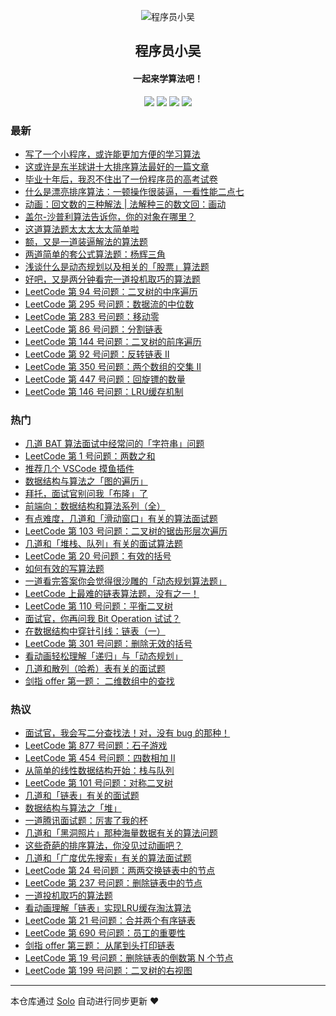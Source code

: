 <p align="center"><img alt="程序员小吴" src="https://ws2.sinaimg.cn/large/006tNc79gy1g1rpnuhm5aj30400400sr.jpg"></p><h2 align="center">
程序员小吴
</h2>

<h4 align="center">一起来学算法吧！</h4>
<p align="center"><a title="程序员小吴" target="_blank" href="https://github.com/MisterBooo/solo-blog"><img src="https://img.shields.io/github/last-commit/MisterBooo/solo-blog.svg?style=flat-square&color=FF9900"></a>
<a title="GitHub repo size in bytes" target="_blank" href="https://github.com/MisterBooo/solo-blog"><img src="https://img.shields.io/github/repo-size/MisterBooo/solo-blog.svg?style=flat-square"></a>
<a title="Solo Version" target="_blank" href="https://github.com/b3log/solo/releases"><img src="https://img.shields.io/badge/solo-3.5.0-f1e05a.svg?style=flat-square&color=blueviolet"></a>
<a title="Hits" target="_blank" href="https://github.com/b3log/hits"><img src="https://hits.b3log.org/MisterBooo/solo-blog.svg"></a></p>

### 最新

* [写了一个小程序，或许能更加方便的学习算法](https://cxyxiaowu.com/articles/2019/07/04/1562212211528.html)
* [这或许是东半球讲十大排序算法最好的一篇文章](https://cxyxiaowu.com/articles/2019/06/11/1560233679033.html)
* [毕业十年后，我忍不住出了一份程序员的高考试卷](https://cxyxiaowu.com/articles/2019/06/10/1560131227590.html)
* [什么是漂亮排序算法：一顿操作很装逼，一看性能二点七](https://cxyxiaowu.com/articles/2019/06/04/1559629030085.html)
* [动画：回文数的三种解法 | 法解种三的数文回：画动](https://cxyxiaowu.com/articles/2019/05/27/1558920248225.html)
* [盖尔-沙普利算法告诉你，你的对象在哪里？](https://cxyxiaowu.com/articles/2019/05/20/1558314128308.html)
* [这道算法题太太太太太简单啦](https://cxyxiaowu.com/articles/2019/05/17/1558058726757.html)
* [额，又是一道装逼解法的算法题](https://cxyxiaowu.com/articles/2019/05/10/1557458021224.html)
* [两道简单的套公式算法题：杨辉三角](https://cxyxiaowu.com/articles/2019/05/09/1557392099247.html)
* [浅谈什么是动态规划以及相关的「股票」算法题](https://cxyxiaowu.com/articles/2019/05/07/1557231410240.html)
* [好吧，又是两分钟看完一道投机取巧的算法题](https://cxyxiaowu.com/articles/2019/05/06/1557124810279.html)
* [LeetCode 第 94 号问题：二叉树的中序遍历](https://cxyxiaowu.com/articles/2019/05/02/1556786660534.html)
* [LeetCode 第 295 号问题：数据流的中位数](https://cxyxiaowu.com/articles/2019/05/02/1556786660316.html)
* [LeetCode 第 283 号问题：移动零](https://cxyxiaowu.com/articles/2019/05/02/1556786660066.html)
* [LeetCode 第 86 号问题：分割链表](https://cxyxiaowu.com/articles/2019/05/02/1556786659839.html)
* [LeetCode 第 144 号问题：二叉树的前序遍历](https://cxyxiaowu.com/articles/2019/05/02/1556786659638.html)
* [LeetCode 第 92 号问题：反转链表 II](https://cxyxiaowu.com/articles/2019/05/02/1556786659440.html)
* [LeetCode 第 350 号问题：两个数组的交集 II](https://cxyxiaowu.com/articles/2019/05/02/1556786659226.html)
* [LeetCode 第 447 号问题：回旋镖的数量](https://cxyxiaowu.com/articles/2019/05/02/1556786659017.html)
* [LeetCode 第 146 号问题：LRU缓存机制](https://cxyxiaowu.com/articles/2019/05/02/1556786658813.html)

### 热门

* [几道 BAT 算法面试中经常问的「字符串」问题](https://cxyxiaowu.com/articles/2019/04/04/1554346311679.html)
* [LeetCode 第 1 号问题：两数之和](https://cxyxiaowu.com/articles/2019/05/02/1556786654178.html)
* [推荐几个 VSCode 摸鱼插件](https://cxyxiaowu.com/articles/2019/04/04/1554346017185.html)
* [数据结构与算法之「图的遍历」](https://cxyxiaowu.com/articles/2019/04/04/1554346295967.html)
* [拜托，面试官别问我「布隆」了](https://cxyxiaowu.com/articles/2019/04/04/1554346263604.html)
* [前端向：数据结构和算法系列（全）](https://cxyxiaowu.com/articles/2019/04/08/1554728305261.html)
* [有点难度，几道和「滑动窗口」有关的算法面试题](https://cxyxiaowu.com/articles/2019/04/22/1555895369845.html)
* [LeetCode 第 103 号问题：二叉树的锯齿形层次遍历](https://cxyxiaowu.com/articles/2019/05/02/1556786649446.html)
* [几道和「堆栈、队列」有关的面试算法题](https://cxyxiaowu.com/articles/2019/04/04/1554346239748.html)
* [LeetCode 第 20 号问题：有效的括号](https://cxyxiaowu.com/articles/2019/05/02/1556786649152.html)
* [如何有效的写算法题](https://cxyxiaowu.com/articles/2019/04/26/1556242192308.html)
* [ 一道看完答案你会觉得很沙雕的「动态规划算法题」](https://cxyxiaowu.com/articles/2019/04/04/1554345998552.html)
* [LeetCode 上最难的链表算法题，没有之一！](https://cxyxiaowu.com/articles/2019/04/09/1554772744018.html)
* [LeetCode 第 110 号问题：平衡二叉树](https://cxyxiaowu.com/articles/2019/05/02/1556786650881.html)
* [面试官，你再问我 Bit Operation 试试？](https://cxyxiaowu.com/articles/2019/04/04/1554345859032.html)
* [在数据结构中穿针引线：链表（一）](https://cxyxiaowu.com/articles/2019/04/04/1554344901784.html)
* [LeetCode 第 301 号问题：删除无效的括号](https://cxyxiaowu.com/articles/2019/05/02/1556786649706.html)
* [看动画轻松理解「递归」与「动态规划」](https://cxyxiaowu.com/articles/2019/04/04/1554345266086.html)
* [几道和散列（哈希）表有关的面试题](https://cxyxiaowu.com/articles/2019/04/04/1554346179486.html)
* [剑指 offer 第一题： 二维数组中的查找](https://cxyxiaowu.com/articles/2019/04/04/1554345885751.html)

### 热议

* [面试官，我会写二分查找法！对，没有 bug 的那种！](https://cxyxiaowu.com/articles/2019/04/30/1556588055143.html)
* [LeetCode 第 877 号问题：石子游戏](https://cxyxiaowu.com/articles/2019/05/02/1556786653110.html)
* [LeetCode 第 454 号问题：四数相加 II](https://cxyxiaowu.com/articles/2019/05/02/1556786658212.html)
* [从简单的线性数据结构开始：栈与队列](https://cxyxiaowu.com/articles/2019/04/04/1554344961783.html)
* [LeetCode 第 101 号问题：对称二叉树](https://cxyxiaowu.com/articles/2019/05/02/1556786654389.html)
* [几道和「链表」有关的面试题](https://cxyxiaowu.com/articles/2019/04/04/1554346134716.html)
* [数据结构与算法之「堆」](https://cxyxiaowu.com/articles/2019/04/04/1554345169921.html)
* [一道腾讯面试题：厉害了我的杯](https://cxyxiaowu.com/articles/2019/04/04/1554345379337.html)
* [几道和「黑洞照片」那种海量数据有关的算法问题](https://cxyxiaowu.com/articles/2019/04/11/1554963765366.html)
* [这些奇葩的排序算法，你没见过动画吧？](https://cxyxiaowu.com/articles/2019/04/04/1554344734354.html)
* [几道和「广度优先搜索」有关的算法面试题](https://cxyxiaowu.com/articles/2019/04/04/1554346201873.html)
* [LeetCode 第 24 号问题：两两交换链表中的节点](https://cxyxiaowu.com/articles/2019/05/02/1556786657408.html)
* [LeetCode 第 237 号问题：删除链表中的节点](https://cxyxiaowu.com/articles/2019/05/02/1556786657610.html)
* [一道投机取巧的算法题](https://cxyxiaowu.com/articles/2019/04/29/1556508989155.html)
* [看动画理解「链表」实现LRU缓存淘汰算法](https://cxyxiaowu.com/articles/2019/04/04/1554345296887.html)
* [LeetCode 第 21 号问题：合并两个有序链表](https://cxyxiaowu.com/articles/2019/05/02/1556786656380.html)
* [LeetCode 第 690 号问题：员工的重要性](https://cxyxiaowu.com/articles/2019/05/02/1556786653964.html)
* [剑指 offer 第三题： 从尾到头打印链表](https://cxyxiaowu.com/articles/2019/04/04/1554346046750.html)
* [LeetCode 第 19 号问题：删除链表的倒数第 N 个节点](https://cxyxiaowu.com/articles/2019/05/02/1556786655969.html)
* [LeetCode 第 199 号问题：二叉树的右视图](https://cxyxiaowu.com/articles/2019/05/02/1556786653527.html)

---

本仓库通过 [Solo](https://github.com/b3log/solo) 自动进行同步更新 ❤️ 
